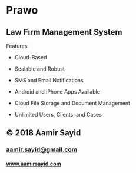 # Prawo
## Law Firm Management System

Features:

* Cloud-Based

* Scalable and Robust

* SMS and Email Notifications

* Android and iPhone Apps Available

* Cloud File Storage and Document Management

* Unlimited Users, Clients, and Cases

## © 2018 Aamir Sayid
### aamir.sayid@gmail.com
#### www.aamirsayid.com